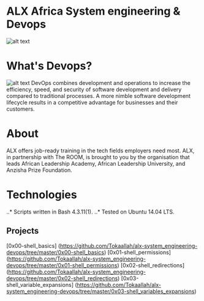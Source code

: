 
# ALX Africa System engineering & Devops
![alt text](https://pbs.twimg.com/media/FYLlk9cWYAAEORa.jpg "ALX Africa logo")

# What's Devops?

![alt text](https://www.tibco.com/sites/tibco/files/media_entity/2021-04/Dev-ops-01.svg "Devops")
DevOps combines development and operations to increase the efficiency, speed, and security of software development and delivery compared to traditional processes. A more nimble software development lifecycle results in a competitive advantage for businesses and their customers.

# About
ALX offers job-ready training in the tech fields employers need most. ALX, in partnership with The ROOM, is brought to you by the organisation that leads African Leadership Academy, African Leadership University, and Anzisha Prize Foundation.

# Technologies

..* Scripts written in Bash 4.3.11(1).
..* Tested on Ubuntu 14.04 LTS.

## Projects

[0x00-shell_basics] (https://github.com/Tokaallah/alx-system_engineering-devops/tree/master/0x00-shell_basics)
[0x01-shell_permissions] (https://github.com/Tokaallah/alx-system_engineering-devops/tree/master/0x01-shell_permissions)
[0x02-shell_redirections]	(https://github.com/Tokaallah/alx-system_engineering-devops/tree/master/0x02-shell_redirections)
[0x03-shell_variable_expansions] (https://github.com/Tokaallah/alx-system_engineering-devops/tree/master/0x03-shell_variables_expansions)
